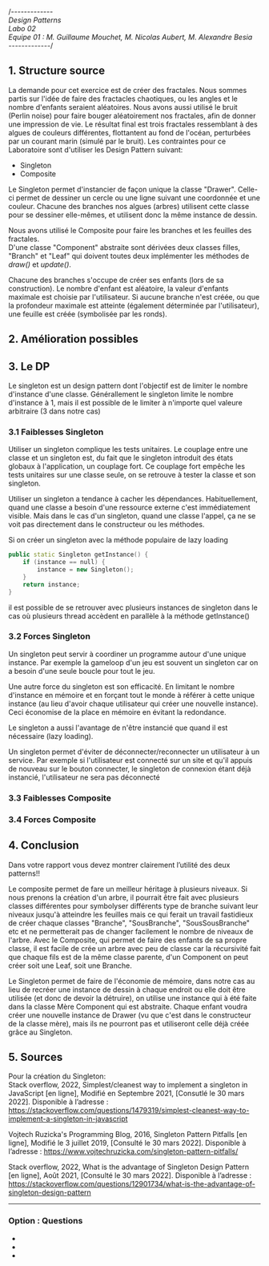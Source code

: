 /*-------------<br>
Design Patterns<br>
Labo 02<br>
Equipe 01 : M. Guillaume Mouchet, M. Nicolas Aubert, M. Alexandre Besia<br>
-------------*/

## 1. Structure source
La demande pour cet exercice est de créer des fractales. Nous sommes partis sur l'idée de faire des fractacles chaotiques, ou les angles et le nombre d'enfants seraient aléatoires. Nous avons aussi utilisé le bruit (Perlin noise) pour faire bouger aléatoirement nos fractales, afin de donner une impression de vie.
Le résultat final est trois fractales ressemblant à des algues de couleurs différentes, flottantent au fond de l'océan, perturbées par un courant marin (simulé par le bruit).
Les contraintes pour ce Laboratoire sont d'utiliser les Design Pattern suivant:

 * Singleton
 * Composite
 

Le Singleton permet d'instancier de façon unique la classe "Drawer". Celle-ci permet de dessiner un cercle ou une ligne suivant une coordonnée et une couleur.
Chacune des branches nos algues (arbres) utilisent cette classe pour se dessiner elle-mêmes, et utilisent donc la même instance de dessin.

Nous avons utilisé le Composite pour faire les branches et les feuilles des fractales.<br>
D'une classe "Component" abstraite sont dérivées deux classes filles, "Branch" et "Leaf" qui doivent toutes deux implémenter les méthodes de <i>draw()</i> et <i>update()</i>.

Chacune des branches s'occupe de créer ses enfants (lors de sa construction). Le nombre d'enfant est aléatoire, la valeur d'enfants maximale est choisie par l'utilisateur.
Si aucune branche n'est créée, ou que la profondeur maximale est atteinte (également déterminée par l'utilisateur), une feuille est créée (symbolisée par les ronds).


## 2. Amélioration possibles


## 3. Le DP
Le singleton est un design pattern dont l'objectif est de limiter le nombre d'instance d'une classe. Générallement le singleton limite le nombre d'instance à 1, mais il est possible de le limiter à n'importe quel valeure arbitraire (3 dans notre cas)


### 3.1 Faiblesses Singleton
Utiliser un singleton complique les tests unitaires. Le couplage entre une classe et un singleton est, du fait que le singleton introduit des états globaux à l'application, un couplage fort. Ce couplage fort empêche les tests unitaires sur une classe seule, on se retrouve à tester la classe et son singleton. 

Utiliser un singleton a tendance à cacher les dépendances. Habituellement, quand une classe a besoin d'une ressource externe c'est immédiatement visible. Mais dans le cas d'un singleton, quand une classe l'appel, ça ne se voit pas directement dans le constructeur ou les méthodes.

Si on créer un singleton avec la méthode populaire de lazy loading 

```CPP
public static Singleton getInstance() {
    if (instance == null) {
        instance = new Singleton();
    }
    return instance;
} 
```
il est possible de se retrouver avec plusieurs instances de singleton dans le cas où plusieurs thread accèdent en parallèle à la méthode getInstance()


### 3.2 Forces Singleton
Un singleton peut servir à coordiner un programme autour d'une unique instance. Par exemple la gameloop d'un jeu est souvent un singleton car on a besoin d'une seule boucle pour tout le jeu.

Une autre force du singleton est son efficacité. En limitant le nombre d'instance en mémoire et en forçant tout le monde à référer à cette unique instance (au lieu d'avoir chaque utilisateur qui créer une nouvelle instance). Ceci économise de la place en mémoire en évitant la redondance.

Le singleton a aussi l'avantage de n'être instancié que quand il est nécessaire (lazy loading).

Un singleton permet d'éviter de déconnecter/reconnecter un utilisateur à un service. Par exemple si l'utilisateur est connecté sur un site et qu'il appuis de nouveau sur le bouton connecter, le singleton de connexion étant déjà instancié, l'utilisateur ne sera pas déconnecté

### 3.3 Faiblesses Composite

### 3.4 Forces Composite


## 4. Conclusion
Dans votre rapport vous devez montrer clairement l’utilité des deux patterns!!

Le composite permet de fare un meilleur héritage à plusieurs niveaux.
Si nous prenons la création d'un arbre, il pourrait être fait avec plusieurs classes différentes pour symbolyser différents type de branche suivant leur niveaux jusqu'à atteindre les feuilles mais ce qui ferait un travail fastidieux de créer chaque classes "Branche", "SousBranche", "SousSousBranche" etc et ne permetterait pas de changer facilement le nombre de niveaux de l'arbre.
Avec le Composite, qui permet de faire des enfants de sa propre classe, il est facile de crée un arbre avec peu de classe car la récursivité fait que chaque fils est de la même classe parente, d'un Component on peut créer soit une Leaf, soit une Branche.

Le Singleton permet de faire de l'économie de mémoire, dans notre cas au lieu de recréer une instance de dessin à chaque endroit ou elle doit être utilisée (et donc de devoir la détruire), on utilise une instance qui à été faite dans la classe Mère Component qui est abstraite. Chaque enfant voudra créer une nouvelle instance de Drawer (vu que c'est dans le constructeur de la classe mère), mais ils ne pourront pas et utiliseront celle déjà créée grâce au Singleton.
## 5. Sources
Pour la création du Singleton:<br>
Stack overflow, 2022, Simplest/cleanest way to implement a singleton in JavaScript [en ligne], Modifié en Septembre 2021, [Consutlé le 30 mars 2022]. Disponible à l’adresse : https://stackoverflow.com/questions/1479319/simplest-cleanest-way-to-implement-a-singleton-in-javascript

Vojtech Ruzicka's Programming Blog, 2016, Singleton Pattern Pitfalls [en ligne], Modifié le 3 juillet 2019, [Consulté le 30 mars 2022]. Disponible à l’adresse : 
https://www.vojtechruzicka.com/singleton-pattern-pitfalls/

Stack overflow, 2022, What is the advantage of Singleton Design Pattern [en ligne], Août 2021, [Consulté le 30 mars 2022]. Disponible à l’adresse :
https://stackoverflow.com/questions/12901734/what-is-the-advantage-of-singleton-design-pattern


_____________________

### Option : Questions
-
-
-
